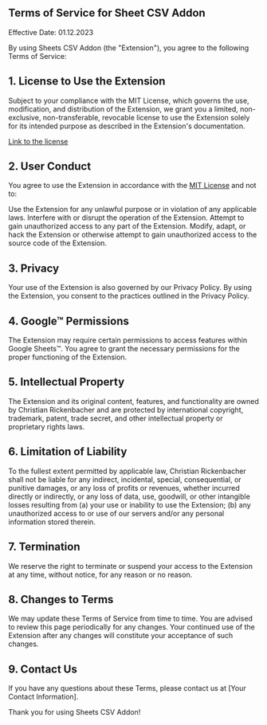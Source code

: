 ## Terms of Service for Sheet CSV Addon

Effective Date: 01.12.2023

By using Sheets CSV Addon (the "Extension"), you agree to the following Terms of Service:

## 1. License to Use the Extension
Subject to your compliance with the MIT License, which governs the use, modification, and distribution of the Extension, we grant you a limited, non-exclusive, non-transferable, revocable license to use the Extension solely for its intended purpose as described in the Extension's documentation.

[Link to the license](./../LICENSE)

## 2. User Conduct
You agree to use the Extension in accordance with the [MIT License](./../LICENSE) and not to:

Use the Extension for any unlawful purpose or in violation of any applicable laws.
Interfere with or disrupt the operation of the Extension.
Attempt to gain unauthorized access to any part of the Extension.
Modify, adapt, or hack the Extension or otherwise attempt to gain unauthorized access to the source code of the Extension.

## 3. Privacy
Your use of the Extension is also governed by our Privacy Policy. By using the Extension, you consent to the practices outlined in the Privacy Policy.

## 4. Google™ Permissions
The Extension may require certain permissions to access features within Google Sheets™. You agree to grant the necessary permissions for the proper functioning of the Extension.

## 5. Intellectual Property
The Extension and its original content, features, and functionality are owned by Christian Rickenbacher and are protected by international copyright, trademark, patent, trade secret, and other intellectual property or proprietary rights laws.

## 6. Limitation of Liability
To the fullest extent permitted by applicable law, Christian Rickenbacher shall not be liable for any indirect, incidental, special, consequential, or punitive damages, or any loss of profits or revenues, whether incurred directly or indirectly, or any loss of data, use, goodwill, or other intangible losses resulting from (a) your use or inability to use the Extension; (b) any unauthorized access to or use of our servers and/or any personal information stored therein.

## 7. Termination
We reserve the right to terminate or suspend your access to the Extension at any time, without notice, for any reason or no reason.

## 8. Changes to Terms
We may update these Terms of Service from time to time. You are advised to review this page periodically for any changes. Your continued use of the Extension after any changes will constitute your acceptance of such changes.

## 9. Contact Us
If you have any questions about these Terms, please contact us at [Your Contact Information].

Thank you for using Sheets CSV Addon!